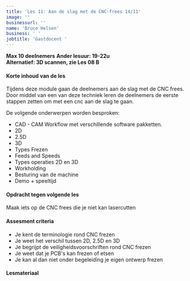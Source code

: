 ```yaml
---
title: 'Les 11: Aan de slag met de CNC-frees 14/11'
image: ''
businessurl: ''
name: 'Bruce Helsen'
business: ' '
jobtitle: 'Gastdocent '
---
```

**Max 10 deelnemers**
**Ander lesuur: 19-22u**  
**Alternatief: 3D scannen, zie Les 08 B**
> 
#### Korte inhoud van de les
Tijdens deze module gaan de deelnemers aan de slag met de CNC frees. Door middel van een van deze techniek leren de deelnemers de eerste stappen zetten om met een cnc aan de slag te gaan.  

De volgende onderwerpen worden besproken:

* CAD - CAM Workflow met verschillende software pakketten. 
* 2D
* 2.5D
* 3D
* Types Frezen
* Feeds and Speeds
* Types operaties 2D en 3D
* Workholding
* Besturing van de machine
* Demo + speeltijd 

#### Opdracht tegen volgende les
Maak iets op de CNC frees die je niet kan lasercutten

#### Assesment criteria

- Je kent de terminologie rond CNC frezen
- Je weet het verschil tussen 2D, 2.5D en 3D
- Je begrijpt de veiligheidsvoorschriften rond CNC frezen
- Je weet dat je PCB's kan frezen of etsen 
- Je kan al dan niet onder begeleiding je eigen ontwerp frezen



#### Lesmateriaal

<!--
[slides van de les](https://docs.google.com/presentation/d/1U8uGmDxUxLigDtWKhqEAqOH0Xo5PP1BhSzmdCy1_Pig/edit?usp=sharing)


#### Interesante links 

-->
